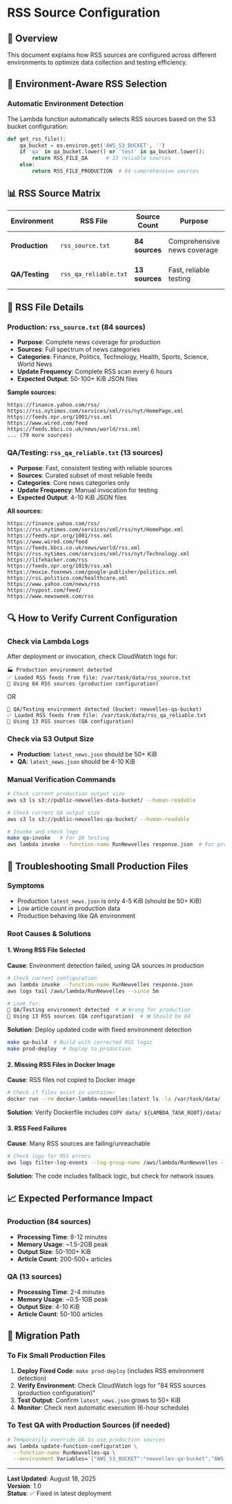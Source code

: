 # RSS Source Configuration

## 🎯 Overview

This document explains how RSS sources are configured across different environments to optimize data collection and testing efficiency.

## 📡 **Environment-Aware RSS Selection**

### **Automatic Environment Detection**
The Lambda function automatically selects RSS sources based on the S3 bucket configuration:

```python
def get_rss_file():
    qa_bucket = os.environ.get('AWS_S3_BUCKET', '')
    if 'qa' in qa_bucket.lower() or 'test' in qa_bucket.lower():
        return RSS_FILE_QA      # 13 reliable sources
    else:
        return RSS_FILE_PRODUCTION  # 84 comprehensive sources
```

## 📊 **RSS Source Matrix**

| Environment | RSS File | Source Count | Purpose | Data Volume |
|-------------|----------|--------------|---------|-------------|
| **Production** | `rss_source.txt` | **84 sources** | Comprehensive news coverage | Large (~50+ KiB) |
| **QA/Testing** | `rss_qa_reliable.txt` | **13 sources** | Fast, reliable testing | Small (~5-10 KiB) |

## 📁 **RSS File Details**

### **Production: `rss_source.txt` (84 sources)**
- **Purpose**: Complete news coverage for production
- **Sources**: Full spectrum of news categories
- **Categories**: Finance, Politics, Technology, Health, Sports, Science, World News
- **Update Frequency**: Complete RSS scan every 6 hours
- **Expected Output**: 50-100+ KiB JSON files

**Sample sources:**
```
https://finance.yahoo.com/rss/
https://rss.nytimes.com/services/xml/rss/nyt/HomePage.xml
https://feeds.npr.org/1001/rss.xml
https://www.wired.com/feed
https://feeds.bbci.co.uk/news/world/rss.xml
... (79 more sources)
```

### **QA/Testing: `rss_qa_reliable.txt` (13 sources)**
- **Purpose**: Fast, consistent testing with reliable sources
- **Sources**: Curated subset of most reliable feeds
- **Categories**: Core news categories only
- **Update Frequency**: Manual invocation for testing
- **Expected Output**: 4-10 KiB JSON files

**All sources:**
```
https://finance.yahoo.com/rss/
https://rss.nytimes.com/services/xml/rss/nyt/HomePage.xml
https://feeds.npr.org/1001/rss.xml
https://www.wired.com/feed
https://feeds.bbci.co.uk/news/world/rss.xml
https://rss.nytimes.com/services/xml/rss/nyt/Technology.xml
https://lifehacker.com/rss
https://feeds.npr.org/1019/rss.xml
https://moxie.foxnews.com/google-publisher/politics.xml
https://rss.politico.com/healthcare.xml
https://www.yahoo.com/news/rss
https://nypost.com/feed/
https://www.newsweek.com/rss
```

## 🔍 **How to Verify Current Configuration**

### **Check via Lambda Logs**
After deployment or invocation, check CloudWatch logs for:
```
🏭 Production environment detected
✅ Loaded RSS feeds from file: /var/task/data/rss_source.txt
📡 Using 84 RSS sources (production configuration)
```

OR

```
🧪 QA/Testing environment detected (bucket: newvelles-qa-bucket)
✅ Loaded RSS feeds from file: /var/task/data/rss_qa_reliable.txt
📡 Using 13 RSS sources (QA configuration)
```

### **Check via S3 Output Size**
- **Production**: `latest_news.json` should be 50+ KiB
- **QA**: `latest_news.json` should be 4-10 KiB

### **Manual Verification Commands**
```bash
# Check current production output size
aws s3 ls s3://public-newvelles-data-bucket/ --human-readable

# Check current QA output size  
aws s3 ls s3://public-newvelles-qa-bucket/ --human-readable

# Invoke and check logs
make qa-invoke   # For QA testing
aws lambda invoke --function-name RunNewvelles response.json  # For production
```

## 🚨 **Troubleshooting Small Production Files**

### **Symptoms**
- Production `latest_news.json` is only 4-5 KiB (should be 50+ KiB)
- Low article count in production data
- Production behaving like QA environment

### **Root Causes & Solutions**

#### **1. Wrong RSS File Selected**
**Cause**: Environment detection failed, using QA sources in production
```bash
# Check current configuration
aws lambda invoke --function-name RunNewvelles response.json
aws logs tail /aws/lambda/RunNewvelles --since 5m

# Look for:
🧪 QA/Testing environment detected  # ❌ Wrong for production
📡 Using 13 RSS sources (QA configuration)  # ❌ Should be 84
```

**Solution**: Deploy updated code with fixed environment detection
```bash
make qa-build  # Build with corrected RSS logic
make prod-deploy  # Deploy to production
```

#### **2. Missing RSS Files in Docker Image**
**Cause**: RSS files not copied to Docker image
```bash
# Check if files exist in container
docker run --rm docker-lambda-newvelles:latest ls -la /var/task/data/
```

**Solution**: Verify Dockerfile includes `COPY data/ ${LAMBDA_TASK_ROOT}/data/`

#### **3. RSS Feed Failures**
**Cause**: Many RSS sources are failing/unreachable
```bash
# Check logs for RSS errors
aws logs filter-log-events --log-group-name /aws/lambda/RunNewvelles --filter-pattern "ERROR"
```

**Solution**: The code includes fallback logic, but check for network issues

## 📈 **Expected Performance Impact**

### **Production (84 sources)**
- **Processing Time**: 8-12 minutes
- **Memory Usage**: ~1.5-2GB peak
- **Output Size**: 50-100+ KiB
- **Article Count**: 200-500+ articles

### **QA (13 sources)**  
- **Processing Time**: 2-4 minutes
- **Memory Usage**: ~0.5-1GB peak
- **Output Size**: 4-10 KiB
- **Article Count**: 50-100 articles

## 🔄 **Migration Path**

### **To Fix Small Production Files**
1. **Deploy Fixed Code**: `make prod-deploy` (includes RSS environment detection)
2. **Verify Environment**: Check CloudWatch logs for "84 RSS sources (production configuration)"
3. **Test Output**: Confirm `latest_news.json` grows to 50+ KiB
4. **Monitor**: Check next automatic execution (6-hour schedule)

### **To Test QA with Production Sources** (if needed)
```bash
# Temporarily override QA to use production sources
aws lambda update-function-configuration \
  --function-name RunNewvelles-qa \
  --environment Variables='{"AWS_S3_BUCKET":"newvelles-qa-bucket","AWS_S3_PUBLIC_BUCKET":"public-newvelles-qa-bucket","RSS_FORCE_PRODUCTION":"true"}'
```

---

**Last Updated**: August 18, 2025  
**Version**: 1.0  
**Status**: ✅ Fixed in latest deployment
